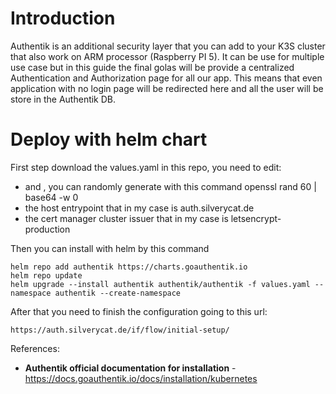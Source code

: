 # Introduction
Authentik is an additional security layer that you can add to your K3S cluster that also work on ARM processor (Raspberry PI 5). It can be use for multiple use case but in this guide the final golas will be provide a centralized Authentication and Authorization page for all our app. This means that even application with no login page will be redirected here and all the user will be store in the Authentik DB.


# Deploy with helm chart

First step download the values.yaml in this repo, you need to edit:
* <replace-secure-password-1-here> and <replace-secure-password-1-here>, you can randomly generate with this command openssl rand 60 | base64 -w 0
* the host entrypoint that in my case is auth.silverycat.de
* the cert manager cluster issuer that in my case is letsencrypt-production

Then you can install with helm by this command

```
helm repo add authentik https://charts.goauthentik.io
helm repo update
helm upgrade --install authentik authentik/authentik -f values.yaml --namespace authentik --create-namespace
```

After that you need to finish the configuration going to this url:
```
https://auth.silverycat.de/if/flow/initial-setup/
```



References:
* **Authentik official documentation for installation** - https://docs.goauthentik.io/docs/installation/kubernetes
